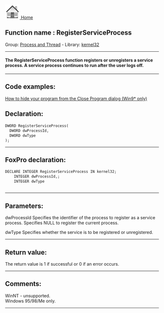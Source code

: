 [<img src="../../images/home.png"> Home ](https://github.com/VFPX/Win32API)  

## Function name : RegisterServiceProcess
Group: [Process and Thread](../../functions_group.md#Process_and_Thread)  -  Library: [kernel32](../../Libraries.md#kernel32)  
***  


#### The RegisterServiceProcess function registers or unregisters a service process. A service process continues to run after the user logs off. 
***  


## Code examples:
[How to hide your program from the Close Program dialog (Win9* only)](../../samples/sample_277.md)  

## Declaration:
```foxpro  
DWORD RegisterServiceProcess(
  DWORD dwProcessId,
  DWORD dwType
);  
```  
***  


## FoxPro declaration:
```foxpro  
DECLARE INTEGER RegisterServiceProcess IN kernel32;
	INTEGER dwProcessId,;
	INTEGER dwType
  
```  
***  


## Parameters:
dwProcessId 
Specifies the identifier of the process to register as a service process. Specifies NULL to register the current process. 

dwType 
Specifies whether the service is to be registered or unregistered.  
***  


## Return value:
The return value is 1 if successful or 0 if an error occurs.  
***  


## Comments:
WinNT - unsupported.  
Windows 95/98/Me only.  
  
***  

